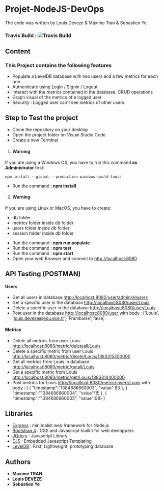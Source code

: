 # Projet-NodeJS-DevOps

The code was written by Louis Deveze &amp; Maxime Tran &amp; Sebastien Ye.

### Travis Build : ![Travis Build](https://travis-ci.com/LouisDeveze/Projet-NodeJS-DevOps.svg?branch=master) 

## Content

### This Project contains the following features

* Populate a LevelDB database with two users and a few metrics for each one.
* Authenticate using Login / Signin / Logout
* Interact with the metrics contained in the database. CRUD operations
* Graph visual of the metrics of a logged user
* Security : Logged user can't see metrics of other users

## Step to Test the project

* Clone the repository on your desktop
* Open the project folder on Visual Studio Code
* Create a new Terminal

1. #### Warning

If you are using a Windows OS, you have to run this command **as Administrator** first:
```
npm install --global --production windows-build-tools
```
* Run the command : **npm install**

2. #### Warning
If you are using Linux or MacOS, you have to create:
  - db folder
  - metrics folder inside db folder
  - users folder inside db folder
  - session folder inside db folder

* Run the command : **npm run populate**
* Run the command : **npm test**
* Run the command : **npm start**
* Open your web Browser and connect to [http://localhost:8080](http://localhost:8080)

## API Testing (POSTMAN) 

#### Users

* Get all users in database [http://localhost:8080/user/admin/allusers](http://localhost:8080/user/admin/allusers)
* Get a specific user in the database [http://localhost:8080/user/Louis](http://localhost:8080/user/Louis)
* Delete a specific user in the database [http://localhost:8080/user/Louis](http://localhost:8080/user/Louis)
* Post user in the database [http://localhost:8080/user](http://localhost:8080/user)
  with body : ['Louis', 'louis.deveze@edu.ece.fr', 'Framboise', false]

#### Metrics

* Delete all metrics from user Louis [http://localhost:8080/metric/deleteall/Louis]()
* Delete a specific metric from user Louis [http://localhost:8080/metric/delete/Louis/1383315300000](http://localhost:8080/metric/delete/Louis/1383315300000)
* Get all metrics from Louis in database [http://localhost:8080/metric/getall/Louis](http://localhost:8080/metric/getall/Louis)
* Get a specific metric from Louis [http://localhost:8080/metric/get/Louis/1383314400000](http://localhost:8080/metric/get/Louis/1383314400000)
* Post metrics for Louis [http://localhost:8080/metric/insert/Louis](http://localhost:8080/metric/insert/Louis])
  with body : [ 
                { "timestamp":"1384686660003", "value":63 },
                { "timestamp":"1384686660004", "value":15 }, 
                { "timestamp":"1384686660005", "value":98}
              ]

## Libraries

* [Express](http://expressjs.com/) : minimalist web framework for Node.js
* [Bootstrap 4](https://getbootstrap.com/) : CSS and Javascript toolkit for web devloppers
* [JQuery](https://jquery.com/) : Javascript Library
* [EJS](https://ejs.co/) : Embedded Javascript Templating
* [LevelDB](https://github.com/google/leveldb) : Fast, Lightweight, prototyping database

## Authors

* **Maxime TRAN**
* **Louis DEVEZE**
* **Sebastien Ye**
